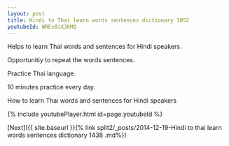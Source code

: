 ```yaml
---
layout: post
title: Hindi to Thai learn words sentences dictionary 1052 
youtubeId: WREv8iX3KMQ
---
```

 
 
Helps to learn Thai words and sentences for Hindi speakers.

Opportunitiy to repeat the words sentences. 

Practice Thai language. 
 
10 minutes practice every day. 
 
How to learn Thai words and sentences for Hindi speakers 
 
{% include youtubePlayer.html id=page.youtubeId %}
 
 
[Next]({{ site.baseurl }}{% link  split2/_posts/2014-12-19-Hindi to thai learn words sentences dictionary 1438 .md%})
 
